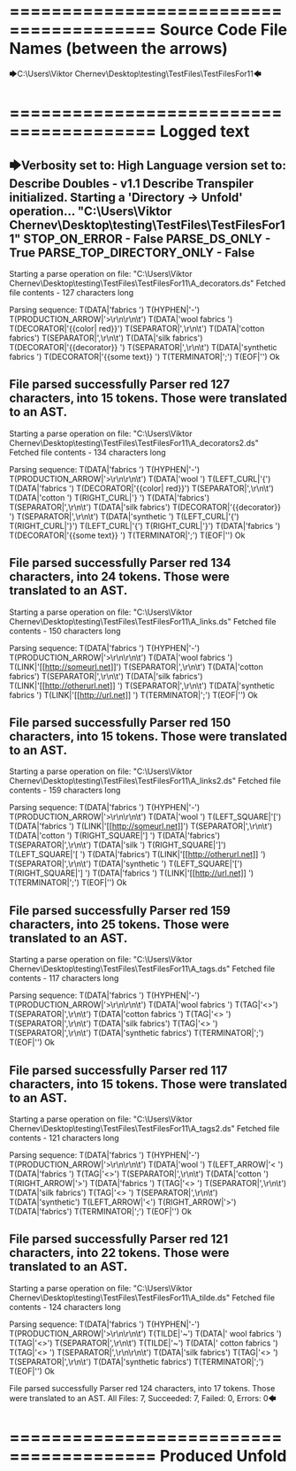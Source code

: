 ========================================
Source Code File Names (between the arrows)
========================================

🡆C:\Users\Viktor Chernev\Desktop\testing\TestFiles\TestFilesFor11🡄

========================================
Logged text
========================================

🡆Verbosity set to: High
Language version set to: Describe Doubles - v1.1
Describe Transpiler initialized.
Starting a 'Directory -> Unfold' operation...
"C:\Users\Viktor Chernev\Desktop\testing\TestFiles\TestFilesFor11"
STOP_ON_ERROR - False
PARSE_DS_ONLY - True
PARSE_TOP_DIRECTORY_ONLY - False
------------------------
Starting a parse operation on file: "C:\Users\Viktor Chernev\Desktop\testing\TestFiles\TestFilesFor11\A_decorators.ds"
Fetched file contents - 127 characters long

Parsing sequence: T(DATA|'fabrics ') T(HYPHEN|'-') T(PRODUCTION_ARROW|'>\r\n\r\n\t') T(DATA|'wool fabrics ') T(DECORATOR|'{{color| red}}') T(SEPARATOR|',\r\n\t') T(DATA|'cotton fabrics') T(SEPARATOR|',\r\n\t') T(DATA|'silk fabrics') T(DECORATOR|'{{decorator}} ') T(SEPARATOR|',\r\n\t') T(DATA|'synthetic fabrics ') T(DECORATOR|'{{some text}} ') T(TERMINATOR|';') T(EOF|'<EOF>') Ok

File parsed successfully
Parser red 127 characters, into 15 tokens.
Those were translated to an AST.
------------------------
Starting a parse operation on file: "C:\Users\Viktor Chernev\Desktop\testing\TestFiles\TestFilesFor11\A_decorators2.ds"
Fetched file contents - 134 characters long

Parsing sequence: T(DATA|'fabrics ') T(HYPHEN|'-') T(PRODUCTION_ARROW|'>\r\n\r\n\t') T(DATA|'wool ') T(LEFT_CURL|'{') T(DATA|'fabrics ') T(DECORATOR|'{{color| red}}') T(SEPARATOR|',\r\n\t') T(DATA|'cotton ') T(RIGHT_CURL|'} ') T(DATA|'fabrics') T(SEPARATOR|',\r\n\t') T(DATA|'silk fabrics') T(DECORATOR|'{{decorator}} ') T(SEPARATOR|',\r\n\t') T(DATA|'synthetic ') T(LEFT_CURL|'{') T(RIGHT_CURL|'}') T(LEFT_CURL|'{') T(RIGHT_CURL|'}') T(DATA|'fabrics ') T(DECORATOR|'{{some text}} ') T(TERMINATOR|';') T(EOF|'<EOF>') Ok

File parsed successfully
Parser red 134 characters, into 24 tokens.
Those were translated to an AST.
------------------------
Starting a parse operation on file: "C:\Users\Viktor Chernev\Desktop\testing\TestFiles\TestFilesFor11\A_links.ds"
Fetched file contents - 150 characters long

Parsing sequence: T(DATA|'fabrics ') T(HYPHEN|'-') T(PRODUCTION_ARROW|'>\r\n\r\n\t') T(DATA|'wool fabrics ') T(LINK|'[[http://someurl.net]]') T(SEPARATOR|',\r\n\t') T(DATA|'cotton fabrics') T(SEPARATOR|',\r\n\t') T(DATA|'silk fabrics') T(LINK|'[[http://otherurl.net]] ') T(SEPARATOR|',\r\n\t') T(DATA|'synthetic fabrics ') T(LINK|'[[http://url.net]] ') T(TERMINATOR|';') T(EOF|'<EOF>') Ok

File parsed successfully
Parser red 150 characters, into 15 tokens.
Those were translated to an AST.
------------------------
Starting a parse operation on file: "C:\Users\Viktor Chernev\Desktop\testing\TestFiles\TestFilesFor11\A_links2.ds"
Fetched file contents - 159 characters long

Parsing sequence: T(DATA|'fabrics ') T(HYPHEN|'-') T(PRODUCTION_ARROW|'>\r\n\r\n\t') T(DATA|'wool ') T(LEFT_SQUARE|'[') T(DATA|'fabrics ') T(LINK|'[[http://someurl.net]]') T(SEPARATOR|',\r\n\t') T(DATA|'cotton ') T(RIGHT_SQUARE|'] ') T(DATA|'fabrics') T(SEPARATOR|',\r\n\t') T(DATA|'silk ') T(RIGHT_SQUARE|']') T(LEFT_SQUARE|'[ ') T(DATA|'fabrics') T(LINK|'[[http://otherurl.net]] ') T(SEPARATOR|',\r\n\t') T(DATA|'synthetic ') T(LEFT_SQUARE|'[') T(RIGHT_SQUARE|'] ') T(DATA|'fabrics ') T(LINK|'[[http://url.net]] ') T(TERMINATOR|';') T(EOF|'<EOF>') Ok

File parsed successfully
Parser red 159 characters, into 25 tokens.
Those were translated to an AST.
------------------------
Starting a parse operation on file: "C:\Users\Viktor Chernev\Desktop\testing\TestFiles\TestFilesFor11\A_tags.ds"
Fetched file contents - 117 characters long

Parsing sequence: T(DATA|'fabrics ') T(HYPHEN|'-') T(PRODUCTION_ARROW|'>\r\n\r\n\t') T(DATA|'wool fabrics ') T(TAG|'<<someid>>') T(SEPARATOR|',\r\n\t') T(DATA|'cotton fabrics ') T(TAG|'<<someid>> ') T(SEPARATOR|',\r\n\t') T(DATA|'silk fabrics') T(TAG|'<<someid>> ') T(SEPARATOR|',\r\n\t') T(DATA|'synthetic fabrics') T(TERMINATOR|';') T(EOF|'<EOF>') Ok

File parsed successfully
Parser red 117 characters, into 15 tokens.
Those were translated to an AST.
------------------------
Starting a parse operation on file: "C:\Users\Viktor Chernev\Desktop\testing\TestFiles\TestFilesFor11\A_tags2.ds"
Fetched file contents - 121 characters long

Parsing sequence: T(DATA|'fabrics ') T(HYPHEN|'-') T(PRODUCTION_ARROW|'>\r\n\r\n\t') T(DATA|'wool ') T(LEFT_ARROW|'< ') T(DATA|'fabrics ') T(TAG|'<<someid>>') T(SEPARATOR|',\r\n\t') T(DATA|'cotton ') T(RIGHT_ARROW|'>') T(DATA|'fabrics ') T(TAG|'<<someid>> ') T(SEPARATOR|',\r\n\t') T(DATA|'silk fabrics') T(TAG|'<<someid>> ') T(SEPARATOR|',\r\n\t') T(DATA|'synthetic') T(LEFT_ARROW|'<') T(RIGHT_ARROW|'>') T(DATA|'fabrics') T(TERMINATOR|';') T(EOF|'<EOF>') Ok

File parsed successfully
Parser red 121 characters, into 22 tokens.
Those were translated to an AST.
------------------------
Starting a parse operation on file: "C:\Users\Viktor Chernev\Desktop\testing\TestFiles\TestFilesFor11\A_tilde.ds"
Fetched file contents - 124 characters long

Parsing sequence: T(DATA|'fabrics ') T(HYPHEN|'-') T(PRODUCTION_ARROW|'>\r\n\r\n\t') T(TILDE|'~') T(DATA|' wool fabrics ') T(TAG|'<<someid>>') T(SEPARATOR|',\r\n\t') T(TILDE|'~') T(DATA|' cotton fabrics ') T(TAG|'<<someid2>> ') T(SEPARATOR|',\r\n\r\n\t') T(DATA|'silk fabrics') T(TAG|'<<someid>> ') T(SEPARATOR|',\r\n\t') T(DATA|'synthetic fabrics') T(TERMINATOR|';') T(EOF|'<EOF>') Ok

File parsed successfully
Parser red 124 characters, into 17 tokens.
Those were translated to an AST.
All Files: 7, Succeeded: 7, Failed: 0, Errors: 0🡄

========================================
Produced Unfold
========================================

